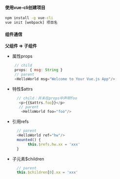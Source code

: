 
#### 使用vue-cli创建项目

```cmd
npm install -g vue-cli
vue init [webpack] 项目名
```
#### 组件通信

**父组件 => 子组件**
<!-- 
**这是加粗的文字**
*这是倾斜的文字*`
***这是斜体加粗的文字***
~~这是加删除线的文字~~ 
-->

- 属性props
   ```js
    // child 
    props: { msg: String } 
    // parent 
    <HelloWorld msg="Welcome to Your Vue.js App"/>
    ```

- 特性$attrs
  ```js
    // child：并未在props中声明foo
     <p>{{$attrs.foo}}</p> 
     // parent
      <HelloWorld foo="foo"/>
  ```
- 引用refs
  ```js
    // parent
    <HelloWorld ref="hw"/> 
    mounted() { 
         this.$refs.hw.xx = 'xxx' 
    }
  ```

- 子元素$children
  ```js
    // parent 
    this.$children[0].xx = 'xxx'
  ```